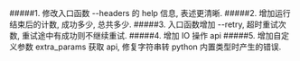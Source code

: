 #####1. 修改入口函数 -\-headers 的 help 信息, 表述更清晰.
#####2. 增加运行结束后的计数, 成功多少, 总共多少.
#####3. 入口函数增加 -\-retry, 超时重试次数, 重试途中有成功则不继续重试.
#####4. 增加 IO 操作 api
#####5. 增加自定义参数 extra_params 获取 api, 修复字符串转 python 内置类型时产生的错误.